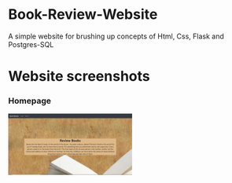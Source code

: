 # Book-Review-Website
A simple website for brushing up concepts of Html, Css, Flask and Postgres-SQL

# Website screenshots

### Homepage
<img src="screenshots/homepage.PNG" width=50%>
